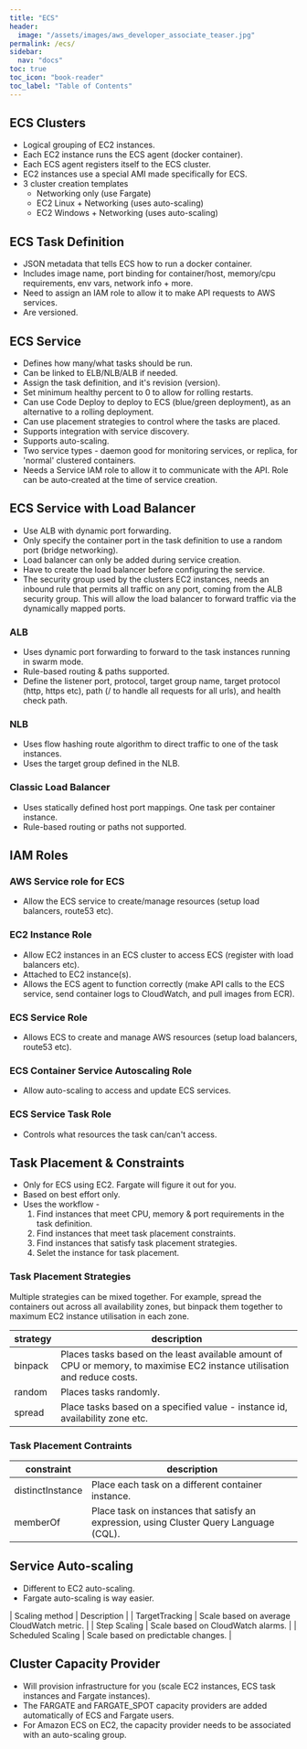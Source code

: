 ```yaml
---
title: "ECS"
header:
  image: "/assets/images/aws_developer_associate_teaser.jpg"
permalink: /ecs/
sidebar:
  nav: "docs"
toc: true
toc_icon: "book-reader"
toc_label: "Table of Contents"
---
```


## ECS Clusters

- Logical grouping of EC2 instances.
- Each EC2 instance runs the ECS agent (docker container).
- Each ECS agent registers itself to the ECS cluster.
- EC2 instances use a special AMI made specifically for ECS.
- 3 cluster creation templates
  - Networking only (use Fargate)
  - EC2 Linux + Networking (uses auto-scaling)
  - EC2 Windows + Networking (uses auto-scaling)
  
  
## ECS Task Definition

- JSON metadata that tells ECS how to run a docker container.
- Includes image name, port binding for container/host, memory/cpu requirements, env vars, network info + more.
- Need to assign an IAM role to allow it to make API requests to AWS services.
- Are versioned.


## ECS Service

- Defines how many/what tasks should be run.
- Can be linked to ELB/NLB/ALB if needed.
- Assign the task definition, and it's revision (version).
- Set minimum healthy percent to 0 to allow for rolling restarts.
- Can use Code Deploy to deploy to ECS (blue/green deployment), as an alternative to a rolling deployment.
- Can use placement strategies to control where the tasks are placed.
- Supports integration with service discovery.
- Supports auto-scaling.
- Two service types - daemon good for monitoring services, or replica, for 'normal' clustered containers.
- Needs a Service IAM role to allow it to communicate with the API. Role can be auto-created at the time of service creation.

## ECS Service with Load Balancer

- Use ALB with dynamic port forwarding.
- Only specify the container port in the task definition to use a random port (bridge networking).
- Load balancer can only be added during service creation.
- Have to create the load balancer before configuring the service.
- The security group used by the clusters EC2 instances, needs an inbound rule that permits all traffic on any port, coming from the ALB security group. This will allow the load balancer to forward traffic via the dynamically mapped ports.

### ALB

- Uses dynamic port forwarding to forward to the task instances running in swarm mode.
- Rule-based routing & paths supported.
- Define the listener port, protocol, target group name, target protocol (http, https etc), path (/ to handle all requests for all urls), and health check path.

### NLB

- Uses flow hashing route algorithm to direct traffic to one of the task instances.
- Uses the target group defined in the NLB.

### Classic Load Balancer

- Uses statically defined host port mappings. One task per container instance.
- Rule-based routing or paths not supported.

## IAM Roles

### AWS Service role for ECS

- Allow the ECS service to create/manage resources (setup load balancers, route53 etc).

### EC2 Instance Role

- Allow EC2 instances in an ECS cluster to access ECS (register with load balancers etc).
- Attached to EC2 instance(s).
- Allows the ECS agent to function correctly (make API calls to the ECS service, send container logs to CloudWatch, and pull images from ECR).

### ECS Service Role

- Allows ECS to create and manage AWS resources (setup load balancers, route53 etc).

### ECS Container Service Autoscaling Role

- Allow auto-scaling to access and update ECS services.

### ECS Service Task Role

- Controls what resources the task can/can't access.

## Task Placement & Constraints

- Only for ECS using EC2. Fargate will figure it out for you.
- Based on best effort only.
- Uses the workflow -
  1. Find instances that meet CPU, memory & port requirements in the task definition.
  2. Find instances that meet task placement constraints.
  3. Find instances that satisfy task placement strategies.
  4. Selet the instance for task placement.

### Task Placement Strategies

Multiple strategies can be mixed together. For example, spread the containers out across all availability zones, but binpack them together to maximum EC2 instance utilisation in each zone.

| strategy | description                                                                                                               |
|----------|---------------------------------------------------------------------------------------------------------------------------|
| binpack  | Places tasks based on the least available amount of CPU or memory, to maximise EC2 instance utilisation and reduce costs. |
| random   | Places tasks randomly.                                                                                                    |
| spread   | Place tasks based on a specified value - instance id, availability zone etc.                                              |

### Task Placement Contraints

| constraint       | description                                                                             |
|------------------|-----------------------------------------------------------------------------------------|
| distinctInstance | Place each task on a different container instance.                                      |
| memberOf         | Place task on instances that satisfy an expression, using Cluster Query Language (CQL). |

## Service Auto-scaling

- Different to EC2 auto-scaling.
- Fargate auto-scaling is way easier.

| Scaling method    | Description                               |
| TargetTracking    | Scale based on average CloudWatch metric. |
| Step Scaling      | Scale based on CloudWatch alarms.         |
| Scheduled Scaling | Scale based on predictable changes.       |

## Cluster Capacity Provider

- Will provision infrastructure for you (scale EC2 instances, ECS task instances and Fargate instances).
- The FARGATE and FARGATE_SPOT capacity providers are added automatically of ECS and Fargate users.
- For Amazon ECS on EC2, the capacity provider needs to be associated with an auto-scaling group.
